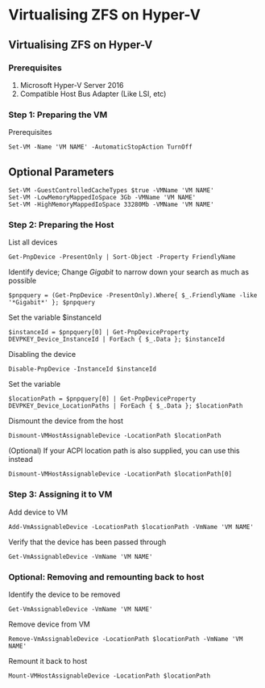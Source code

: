 # Virtualising ZFS on Hyper-V

## Virtualising ZFS on Hyper-V

### Prerequisites

1. Microsoft Hyper-V Server 2016
2. Compatible Host Bus Adapter \(Like LSI, etc\)

### Step 1: Preparing the VM

Prerequisites

```text
Set-VM -Name 'VM NAME' -AutomaticStopAction TurnOff
```

## Optional Parameters

```text
Set-VM -GuestControlledCacheTypes $true -VMName 'VM NAME'
Set-VM -LowMemoryMappedIoSpace 3Gb -VMName 'VM NAME'
Set-VM -HighMemoryMappedIoSpace 33280Mb -VMName 'VM NAME'
```

### Step 2: Preparing the Host

List all devices

```text
Get-PnpDevice -PresentOnly | Sort-Object -Property FriendlyName
```

Identify device; Change _Gigabit_ to narrow down your search as much as possible

```text
$pnpquery = (Get-PnpDevice -PresentOnly).Where{ $_.FriendlyName -like '*Gigabit*' }; $pnpquery
```

Set the variable $instanceId

```text
$instanceId = $pnpquery[0] | Get-PnpDeviceProperty DEVPKEY_Device_InstanceId | ForEach { $_.Data }; $instanceId
```

Disabling the device

```text
Disable-PnpDevice -InstanceId $instanceId
```

Set the variable

```text
$locationPath = $pnpquery[0] | Get-PnpDeviceProperty DEVPKEY_Device_LocationPaths | ForEach { $_.Data }; $locationPath
```

Dismount the device from the host

```text
Dismount-VMHostAssignableDevice -LocationPath $locationPath
```

\(Optional\) If your ACPI location path is also supplied, you can use this instead

```text
Dismount-VMHostAssignableDevice -LocationPath $locationPath[0]
```

### Step 3: Assigning it to VM

Add device to VM

```text
Add-VmAssignableDevice -LocationPath $locationPath -VmName 'VM NAME'
```

Verify that the device has been passed through

```text
Get-VmAssignableDevice -VmName 'VM NAME'
```

### Optional: Removing and remounting back to host

Identify the device to be removed

```text
Get-VmAssignableDevice -VmName 'VM NAME'
```

Remove device from VM

```text
Remove-VmAssignableDevice -LocationPath $locationPath -VmName 'VM NAME'
```

Remount it back to host

```text
Mount-VMHostAssignableDevice -LocationPath $locationPath
```

